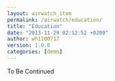 ```yaml
---
layout: airwatch_item
permalink: /airwatch/education/
title: "Education"
date: "2013-11-29 02:12:52 +0200"
author: wh1100717
version: 1.0.0
categories: [demo]
---
```


To Be Continued
